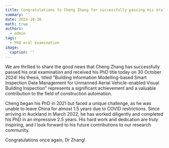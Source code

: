 ```yaml
---
title: Congratulations to Cheng Zhang for successfully passing his oral examination!
summary: ''
date: 2024-10-30
math: true
authors:
  - admin
tags:
  - PhD oral examination
image:
  caption: ''
---
```

We are thrilled to share the good news that Cheng Zhang has successfully passed his oral examination and received his PhD title today on 30 October 2024! His thesis, titled "Building Information Modelling-based Smart Inspection Data Management for Unmanned Aerial Vehicle-enabled Visual Building Inspection" represents a significant achievement and a valuable contribution to the field of construction automation.
 
Cheng began his PhD in 2021 but faced a unique challenge, as he was unable to leave China for almost 1.5 years due to COVID restrictions. Since arriving in Auckland in March 2022, he has worked diligently and completed his PhD in an impressive 2.5 years. His hard work and dedication are truly inspiring, and I look forward to his future contributions to our research community.
 
Congratulations once again, Dr Zhang!



